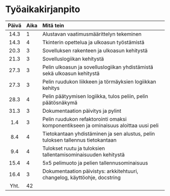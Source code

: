 # Työaikakirjanpito

| Päivä | Aika | Mitä tein  |
| :----:|:-----| :-----|
| 14.3 | 1    | Alustavan vaatimusmäärittelyn tekeminen |
| 14.3 | 4    | Tkinterin opettelua ja ulkoasun työstämistä |
| 20.3 | 3    | Sovelluksen rakenteen ja ulkoasun kehitystä |
| 21.3 | 3    | Sovelluslogiikan kehitystä |
| 27.3 | 3    | Pelin ulkoasun ja sovelluslogiikan yhdistämistä sekä ulkoasun kehitystä |
| 27.3 | 3    | Pelin ruudukon liikkeen ja törmäyksien logiikkan kehitys |
| 28.3 | 4    | Pelin päätyymisen logiikka, tulos peliin, pelin päätösnäkymä |
| 31.3 | 3    | Dokumentaation päivitys ja pylint |
| 1.4 | 3    | Pelin ruudukon refaktorointi omaksi komponentikseen ja ominaisuus aloittaa uusi peli |
| 8.4 | 4    | Tietokantaan yhdistäminen ja sen alustus, pelin tuloksen tallennus tietokantaan |
| 9.4 | 4    | Tulokset ruutu ja tuloksien tallentamisominaisuuden kehitystä |
| 15.4 | 4    | 5x5 pelimuoto ja pelien tallennusominaisuus |
| 16.4 | 3    | Dokumentaation päivistys: arkkitehtuuri, changelog, käyttöohje, docstring |
| Yht.   | 42   | | 